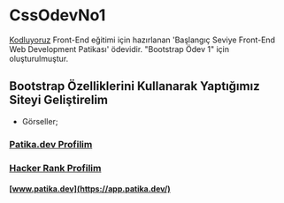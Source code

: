 # CssOdevNo1
[Kodluyoruz](https://www.kodluyoruz.org/)  Front-End eğitimi için hazırlanan 'Başlangıç Seviye Front-End Web Development Patikası' ödevidir. "Bootstrap Ödev 1" için oluşturulmuştur.
## Bootstrap Özelliklerini Kullanarak Yaptığımız Siteyi Geliştirelim
- Görseller;

### [Patika.dev Profilim](https://app.patika.dev/canncelik)
### [Hacker Rank Profilim](https://www.hackerrank.com/ogulcan_celik24)
#### [www.patika.dev](https://app.patika.dev/)